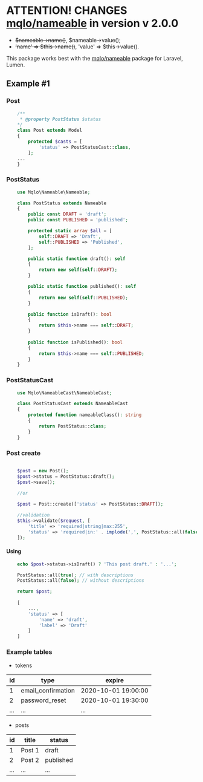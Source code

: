 # ATTENTION! CHANGES [mqlo/nameable](https://github.com/mqlo/nameable/) in version v 2.0.0
 - ~~$nameable->name()~~, $nameable->value();
 - ~~'name' => $this->name()~~, 'value' => $this->value().

This package works best with the [mqlo/nameable](https://github.com/mqlo/nameable/) package for Laravel, Lumen.

## Example #1
### Post
```php
    /**
     * @property PostStatus $status
    */
    class Post extends Model
    {
        protected $casts = [
            'status' => PostStatusCast::class,
        ];
    ...
    }
```
### PostStatus
```php
    use Mqlo\Nameable\Nameable;

    class PostStatus extends Nameable
    {
        public const DRAFT = 'draft';
        public const PUBLISHED = 'published';

        protected static array $all = [
            self::DRAFT => 'Draft',
            self::PUBLISHED => 'Published',
        ];

        public static function draft(): self
        {
            return new self(self::DRAFT);
        }

        public static function published(): self
        {
            return new self(self::PUBLISHED);
        }

        public function isDraft(): bool
        {
            return $this->name === self::DRAFT;
        }
        
        public function isPublished(): bool
        {
            return $this->name === self::PUBLISHED;
        }
    }
```
### PostStatusCast
```php
    use Mqlo\NameableCast\NameableCast;

    class PostStatusCast extends NameableCast
    {
        protected function nameableClass(): string
        {
            return PostStatus::class;
        }
    }
```
### Post create
```php

    $post = new Post();
    $post->status = PostStatus::draft();
    $post->save();

    //or
    
    $post = Post::create(['status' => PostStatus::DRAFT]);

    //validation
    $this->validate($request, [
        'title' => 'required|string|max:255',
        'status' => 'required|in:' . implode(',', PostStatus::all(false))
    ]);
```
#### Using
```php
    echo $post->status->isDraft() ? 'This post draft.' : '...'; 

    PostStatus::all(true); // with descriptions
    PostStatus::all(false); // without descriptions

    return $post;
        
    [
        ...,
        'status' => [
            'name' => 'draft',
            'label' => 'Draft'
        ]
    ]
````
### Example tables
- tokens

| id | type | expire |
| ------ | ------ | ------ |
| 1 | email_confirmation | 2020-10-01 19:00:00 |
| 2 | password_reset | 2020-10-01 19:30:00 |
|...| ... | ... |

- posts

| id | title | status |
| ------ | ------ | ------ |
| 1 | Post 1 | draft |
| 2 | Post 2 | published |
|...| ... | ... |